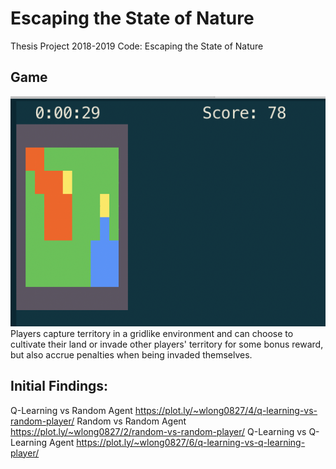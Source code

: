 # Escaping the State of Nature
Thesis Project 2018-2019 Code: Escaping the State of Nature

## Game
![State of Nature SSD](https://raw.githubusercontent.com/wlong0827/state_of_nature/master/game.png)
Players capture territory in a gridlike environment and can choose to cultivate their land or invade other players' territory for some bonus reward, but also accrue penalties when being invaded themselves.

## Initial Findings:
Q-Learning vs Random Agent
https://plot.ly/~wlong0827/4/q-learning-vs-random-player/
Random vs Random Agent
https://plot.ly/~wlong0827/2/random-vs-random-player/
Q-Learning vs Q-Learning Agent
https://plot.ly/~wlong0827/6/q-learning-vs-q-learning-player/

